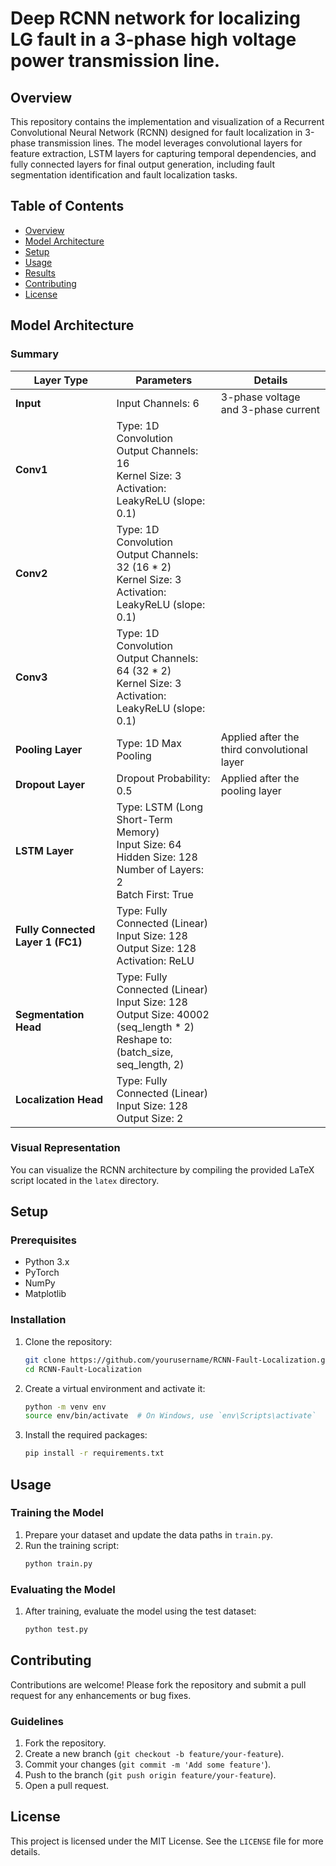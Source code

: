 # Deep RCNN network for localizing LG fault in a 3-phase high voltage power transmission line.

## Overview

This repository contains the implementation and visualization of a Recurrent Convolutional Neural Network (RCNN) designed for fault localization in 3-phase transmission lines. The model leverages convolutional layers for feature extraction, LSTM layers for capturing temporal dependencies, and fully connected layers for final output generation, including fault segmentation identification and fault localization tasks.

## Table of Contents

- [Overview](#overview)
- [Model Architecture](#model-architecture)
- [Setup](#setup)
- [Usage](#usage)
- [Results](#results)
- [Contributing](#contributing)
- [License](#license)

## Model Architecture

### Summary

| Layer Type            | Parameters                                                                                         | Details                                                                                         |
|-----------------------|----------------------------------------------------------------------------------------------------|-------------------------------------------------------------------------------------------------|
| **Input**             | Input Channels: 6                                                                                  | 3-phase voltage and 3-phase current                                                             |
| **Conv1**             | Type: 1D Convolution<br>Output Channels: 16<br>Kernel Size: 3<br>Activation: LeakyReLU (slope: 0.1) |                                                                                                 |
| **Conv2**             | Type: 1D Convolution<br>Output Channels: 32 (16 * 2)<br>Kernel Size: 3<br>Activation: LeakyReLU (slope: 0.1) |                                                                                                 |
| **Conv3**             | Type: 1D Convolution<br>Output Channels: 64 (32 * 2)<br>Kernel Size: 3<br>Activation: LeakyReLU (slope: 0.1) |                                                                                                 |
| **Pooling Layer**     | Type: 1D Max Pooling                                                                              | Applied after the third convolutional layer                                                     |
| **Dropout Layer**     | Dropout Probability: 0.5                                                                          | Applied after the pooling layer                                                                 |
| **LSTM Layer**        | Type: LSTM (Long Short-Term Memory)<br>Input Size: 64<br>Hidden Size: 128<br>Number of Layers: 2<br>Batch First: True |                                                                                                 |
| **Fully Connected Layer 1 (FC1)** | Type: Fully Connected (Linear)<br>Input Size: 128<br>Output Size: 128<br>Activation: ReLU      |                                                                                                 |
| **Segmentation Head** | Type: Fully Connected (Linear)<br>Input Size: 128<br>Output Size: 40002 (seq_length * 2)<br>Reshape to: (batch_size, seq_length, 2) |                                                                                                 |
| **Localization Head** | Type: Fully Connected (Linear)<br>Input Size: 128<br>Output Size: 2                                 |                                                                                                 |

### Visual Representation

You can visualize the RCNN architecture by compiling the provided LaTeX script located in the `latex` directory.

## Setup

### Prerequisites

- Python 3.x
- PyTorch
- NumPy
- Matplotlib

### Installation

1. Clone the repository:
    ```bash
    git clone https://github.com/yourusername/RCNN-Fault-Localization.git
    cd RCNN-Fault-Localization
    ```

2. Create a virtual environment and activate it:
    ```bash
    python -m venv env
    source env/bin/activate  # On Windows, use `env\Scripts\activate`
    ```

3. Install the required packages:
    ```bash
    pip install -r requirements.txt
    ```

## Usage

### Training the Model

1. Prepare your dataset and update the data paths in `train.py`.
2. Run the training script:
    ```bash
    python train.py
    ```

### Evaluating the Model

1. After training, evaluate the model using the test dataset:
    ```bash
    python test.py
    ```


## Contributing

Contributions are welcome! Please fork the repository and submit a pull request for any enhancements or bug fixes.

### Guidelines

1. Fork the repository.
2. Create a new branch (`git checkout -b feature/your-feature`).
3. Commit your changes (`git commit -m 'Add some feature'`).
4. Push to the branch (`git push origin feature/your-feature`).
5. Open a pull request.

## License

This project is licensed under the MIT License. See the `LICENSE` file for more details.

